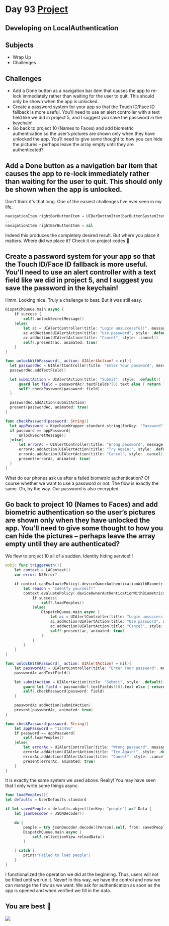# Day 93 <a href="https://github.com/devmehmetates/365-day-of-code/tree/main/Project/Day92-93/Day92-93"> Project </a>

## Developing on LocalAuthentication

## Subjects
+ Wrap Up
+ Challenges

## Challenges
+ Add a Done button as a navigation bar item that causes the app to re-lock immediately rather than waiting for the user to quit. This should only be shown when the app is unlocked.
+ Create a password system for your app so that the Touch ID/Face ID fallback is more useful. You'll need to use an alert controller with a text field like we did in project 5, and I suggest you save the password in the keychain!
+ Go back to project 10 (Names to Faces) and add biometric authentication so the user’s pictures are shown only when they have unlocked the app. You’ll need to give some thought to how you can hide the pictures – perhaps leave the array empty until they are authenticated?

## Add a Done button as a navigation bar item that causes the app to re-lock immediately rather than waiting for the user to quit. This should only be shown when the app is unlocked.
Don't think it's that long. One of the easiest challenges I've ever seen in my life.

```swift
navigationItem.rightBarButtonItem = UIBarButtonItem(barButtonSystemItem: .done, target: self, action: #selector(saveSecretMessage))
...
navigationItem.rightBarButtonItem = nil
```
Indeed this produces the completely desired result. But where you place it matters. Where did we place it? Check it on project codes 🙂

## Create a password system for your app so that the Touch ID/Face ID fallback is more useful. You'll need to use an alert controller with a text field like we did in project 5, and I suggest you save the password in the keychain!
Hmm. Looking nice. Truly a challenge to beat. But it was still easy.

```swift
DispatchQueue.main.async {
    if success {
        self?.unlockSecretMessage()
    }else{
        let ac = UIAlertController(title: "Login unsuccessful!", message: "Do you wanna use password?", preferredStyle: .alert)
        ac.addAction(UIAlertAction(title: "Use password", style: .default, handler: self?.unlockWithPassword))
        ac.addAction(UIAlertAction(title: "Cancel", style: .cancel))
        self?.present(ac, animated: true)
    }
}
```

```swift
func unlockWithPassword(_ action: UIAlertAction? = nil){
  let passwordAc = UIAlertController(title: "Enter Your password", message: nil, preferredStyle: .alert)
  passwordAc.addTextField()

  let submitAction = UIAlertAction(title: "Submit", style: .default){ [weak self, weak passwordAc] _ in
      guard let field = passwordAc?.textFields?[0].text else { return }
      self?.checkPassword(password: field)
  }

  passwordAc.addAction(submitAction)
  present(passwordAc, animated: true)
}

func checkPassword(password: String){
  let appPassword = KeychainWrapper.standard.string(forKey: "Password") ?? ""
  if password == appPassword{
      unlockSecretMessage()
  }else{
      let errorAc = UIAlertController(title: "Wrong password", message: nil, preferredStyle: .alert)
      errorAc.addAction(UIAlertAction(title: "Try Again!", style: .default, handler: unlockWithPassword))
      errorAc.addAction(UIAlertAction(title: "Cancel", style: .cancel))
      present(errorAc, animated: true)
  }
}
```
What do our phones ask us after a failed biometric authentication? Of course whether we want to use a password or not. The flow is exactly the same. Oh, by the way. Our password is also encrypted.

## Go back to project 10 (Names to Faces) and add biometric authentication so the user’s pictures are shown only when they have unlocked the app. You’ll need to give some thought to how you can hide the pictures – perhaps leave the array empty until they are authenticated?
We flew to project 10 all of a sudden. Identity hiding service!!!

```swift
@objc func triggerAuth(){
    let context = LAContext()
    var error: NSError?

    if context.canEvaluatePolicy(.deviceOwnerAuthenticationWithBiometrics, error: &error){
        let reason = "Identfy yourself!"
        context.evaluatePolicy(.deviceOwnerAuthenticationWithBiometrics, localizedReason: reason) { [weak self] success, AuthError in
            if success{
                self?.loadPeoples()
            }else{
                DispatchQueue.main.async {
                    let ac = UIAlertController(title: "Login unsuccessful!", message: "Do you wanna use password?", preferredStyle: .alert)
                    ac.addAction(UIAlertAction(title: "Use password", style: .default, handler: self?.unlockWithPassword))
                    ac.addAction(UIAlertAction(title: "Cancel", style: .cancel))
                    self?.present(ac, animated: true)
                }
            }
        }
    }
}

func unlockWithPassword(_ action: UIAlertAction? = nil){
    let passwordAc = UIAlertController(title: "Enter Your password", message: nil, preferredStyle: .alert)
    passwordAc.addTextField()

    let submitAction = UIAlertAction(title: "Submit", style: .default){ [weak self, weak passwordAc] _ in
        guard let field = passwordAc?.textFields?[0].text else { return }
        self?.checkPassword(password: field)
    }

    passwordAc.addAction(submitAction)
    present(passwordAc, animated: true)
}

func checkPassword(password: String){
    let appPassword = "123456"
    if password == appPassword{
        self.loadPeoples()
    }else{
        let errorAc = UIAlertController(title: "Wrong password", message: nil, preferredStyle: .alert)
        errorAc.addAction(UIAlertAction(title: "Try Again!", style: .default, handler: unlockWithPassword))
        errorAc.addAction(UIAlertAction(title: "Cancel", style: .cancel))
        present(errorAc, animated: true)
    }
}
```
It is exactly the same system we used above. Really! You may have seen that I only write some things async.

```swift
func loadPeoples(){
let defaults = UserDefaults.standard

if let savedPeople = defaults.object(forKey: "people") as? Data {
    let jsonDecoder = JSONDecoder()

    do {
        people = try jsonDecoder.decode([Person].self, from: savedPeople)
        DispatchQueue.main.async {
            self.collectionView.reloadData()
        }

    } catch {
        print("Failed to load people")
    }
}
```
I functionalized the operation we did at the beginning. Thus, users will not be filled until we run it. Never! In this way, we have the control and now we can manage the flow as we want. We ask for authentication as soon as the app is opened and when verified we fill in the data.


## You are best 🚀
<img src="https://i.pinimg.com/originals/25/63/8c/25638ca8b85cccc2d210923f86f3368b.gif">


